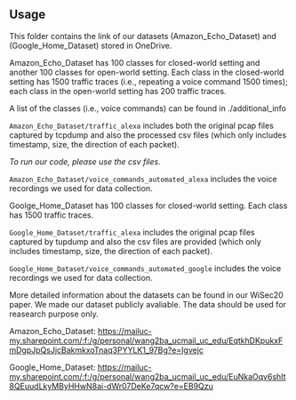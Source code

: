 ## Usage
This folder contains the link of our datasets (Amazon_Echo_Dataset) and (Google_Home_Dataset) stored in OneDrive.

Amazon_Echo_Dataset has 100 classes for closed-world setting and another 100 classes for open-world setting. Each class in the closed-world setting has 1500 traffic traces (i.e., repeating a voice command 1500 times); each class in the open-world setting has 200 traffic traces. 

A list of the classes (i.e., voice commands) can be found in ./additional_info 

`Amazon_Echo_Dataset/traffic_alexa` includes both the original pcap files captured by tcpdump and also the processed csv files (which only includes timestamp, size, the direction of each packet). 

*To run our code, please use the csv files.* 

`Amazon_Echo_Dataset/voice_commands_automated_alexa` includes the voice recordings we used for data collection. 

Goolge_Home_Dataset has 100 classes for closed-world setting. Each class has 1500 traffic traces. 

`Google_Home_Dataset/traffic_alexa` includes the original pcap files captured by tupdump and also the csv files are provided (which only includes timestamp, size, the direction of each packet). 

`Google_Home_Dataset/voice_commands_automated_google` includes the voice recordings we used for data collection. 

More detailed information about the datasets can be found in our WiSec20 paper. We made our dataset publicly avaliable. The data should be used for reasearch purpose only. 

Amazon_Echo_Dataset: https://mailuc-my.sharepoint.com/:f:/g/personal/wang2ba_ucmail_uc_edu/EqtkhDKpukxFmDgpJpQsJjcBakmkxoTnaq3PYYLK1_97Bg?e=Igvejc

Google_Home_Dataset: https://mailuc-my.sharepoint.com/:f:/g/personal/wang2ba_ucmail_uc_edu/EuNkaOqv6shIt8QEuudLkyMByHHwN8ai-dWr07DeKe7qcw?e=EB9Qzu
